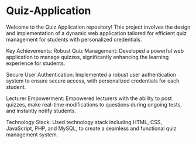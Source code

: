 # Quiz-Application
Welcome to the Quiz Application repository! This project involves the design and implementation of a dynamic web application tailored for efficient quiz management for students with personalized credentials.

Key Achievements:
Robust Quiz Management:
Developed a powerful web application to manage quizzes, significantly enhancing the learning experience for students.

Secure User Authentication:
Implemented a robust user authentication system to ensure secure access, with personalized credentials for each student.

Lecturer Empowerment:
Empowered lecturers with the ability to post quizzes, make real-time modifications to questions during ongoing tests, and instantly notify students.

Technology Stack:
Used technology stack including HTML, CSS, JavaScript, PHP, and MySQL, to create a seamless and functional quiz management system.
